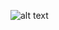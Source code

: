 ![alt text](https://github.com/i-saumitra/Voice-controlled-MP3-Player/blob/master/screenshot.png "Screenshot")